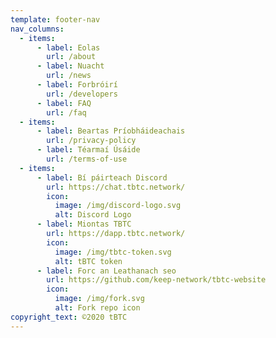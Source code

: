 ```yaml
---
template: footer-nav
nav_columns:
  - items:
      - label: Eolas
        url: /about
      - label: Nuacht
        url: /news
      - label: Forbróirí
        url: /developers
      - label: FAQ
        url: /faq
  - items:
      - label: Beartas Príobháideachais
        url: /privacy-policy
      - label: Téarmaí Úsáide
        url: /terms-of-use
  - items:
      - label: Bí páirteach Discord
        url: https://chat.tbtc.network/
        icon:
          image: /img/discord-logo.svg
          alt: Discord Logo
      - label: Miontas TBTC
        url: https://dapp.tbtc.network/
        icon:
          image: /img/tbtc-token.svg
          alt: tBTC token
      - label: Forc an Leathanach seo
        url: https://github.com/keep-network/tbtc-website
        icon:
          image: /img/fork.svg
          alt: Fork repo icon
copyright_text: ©2020 tBTC
---
```


